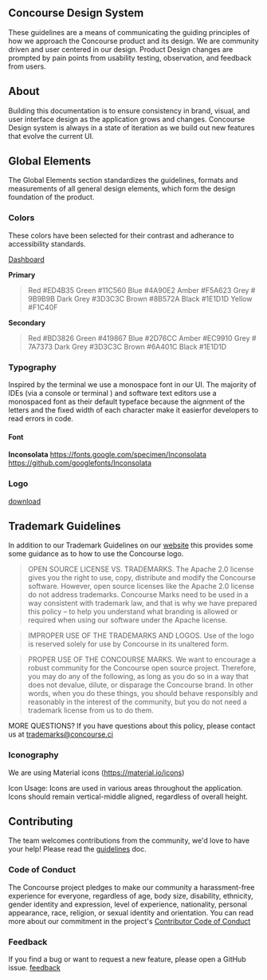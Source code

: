 ## Concourse Design System
These guidelines are a means of communicating the guiding principles of how we approach the Concourse product and its design. We are community driven and user centered in our design. Product Design changes are prompted by pain points from usability testing, observation, and feedback from users.

## About
Building this documentation is to ensure consistency in brand, visual, and user interface design as the application grows and changes.
Concourse Design system is always in a state of iteration as we build out new features that evolve the current UI. 

## Global Elements
The Global Elements section standardizes the guidelines, formats and measurements of all general design elements, which form the design
foundation of the product.

### Colors 

These colors have been selected for their contrast and adherance to accessibility standards. 

[Dashboard](https://github.com/concourse/Concourse-Design-System/blob/master/Dashboard_color_palette.jpg)

**Primary**
> Red #ED4B35
> Green #11C560
> Blue #4A90E2
> Amber #F5A623
> Grey # 9B9B9B
> Dark Grey #3D3C3C 
> Brown #8B572A
> Black #1E1D1D
> Yellow #F1C40F

**Secondary**
> Red #BD3826
> Green #419867
> Blue #2D76CC
> Amber #EC9910
> Grey # 7A7373
> Dark Grey #3D3C3C 
> Brown #6A401C
> Black #1E1D1D

### Typography

Inspired by the terminal we use a monospace font in our UI. The majority of IDEs (via a console or terminal ) and software text editors use a monospaced font as their default typeface because the aignment of the letters and the fixed width of each character make it easierfor developers to read errors in code. 

#### Font 
**Inconsolata**
https://fonts.google.com/specimen/Inconsolata
https://github.com/googlefonts/Inconsolata

### Logo

[download](https://github.com/concourse/design-system/tree/master/concourse_logo)

## Trademark Guidelines
In addition to our Trademark Guidelines on our [website](https://concourse-ci.org/trademarks.html) this provides some some guidance as to how to use the Concourse logo.

> OPEN SOURCE LICENSE VS. TRADEMARKS. The Apache 2.0 license gives you the right to use, copy, distribute and modify the Concourse software. However, open source licenses like the Apache 2.0 license do not address trademarks. Concourse Marks need to be used in a way consistent with trademark law, and that is why we have prepared this policy – to help you understand what branding is allowed or required when using our software under the Apache license.

> IMPROPER USE OF THE TRADEMARKS AND LOGOS. Use of the logo is reserved solely for use by Concourse in its unaltered form.

> PROPER USE OF THE CONCOURSE MARKS. We want to encourage a robust community for the Concourse open source project. Therefore, you may do any of the following, as long as you do so in a way that does not devalue, dilute, or disparage the Concourse brand. In other words, when you do these things, you should behave responsibly and reasonably in the interest of the community, but you do not need a trademark license from us to do them.

MORE QUESTIONS? If you have questions about this policy, please contact us at trademarks@concourse.ci

### Iconography

We are using Material icons (https://material.io/icons)

Icon Usage:
Icons are used in various areas throughout the application. Icons should remain vertical-middle
aligned, regardless of overall height.


## Contributing
The team welcomes contributions from the community, we'd love to have your help! Please read the [guidelines](https://github.com/concourse/concourse/blob/master/CONTRIBUTING.md) doc.

### Code of Conduct
The Concourse project pledges to make our community a harassment-free experience for everyone, regardless of age, body size, disability, ethnicity, gender identity and expression, level of experience, nationality, personal appearance, race, religion, or sexual identity and orientation. You can read more about our commitment in the project's 
[Contributor Code of Conduct](https://github.com/concourse/concourse/blob/master/CODE_OF_CONDUCT.md)

### Feedback
If you find a bug or want to request a new feature, please open a GitHub issue. [feedback](https://github.com/concourse/design-system/issues)


